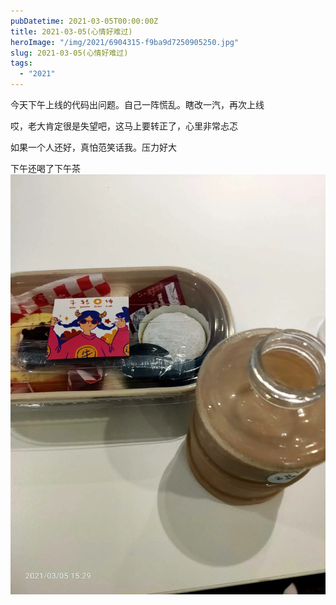 ```yaml
---
pubDatetime: 2021-03-05T00:00:00Z
title: 2021-03-05(心情好难过)
heroImage: "/img/2021/6904315-f9ba9d7250905250.jpg"
slug: 2021-03-05(心情好难过)
tags:
  - "2021"
---
```


今天下午上线的代码出问题。自己一阵慌乱。瞎改一汽，再次上线

哎，老大肯定很是失望吧，这马上要转正了，心里非常忐忑

如果一个人还好，真怕范笑话我。压力好大

下午还喝了下午茶![](../../../../public/img/2021/6904315-f9ba9d7250905250.jpg)
